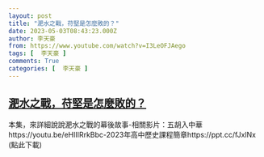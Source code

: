 ```yaml
---
layout: post
title: "淝水之戰，苻堅是怎麼敗的？"
date: 2023-05-03T08:43:23.000Z
author: 李天豪
from: https://www.youtube.com/watch?v=I3LeOFJAego
tags: [  李天豪 ]
comments: True
categories: [  李天豪 ]
---
```

<!--1683103403000-->
[淝水之戰，苻堅是怎麼敗的？](https://www.youtube.com/watch?v=I3LeOFJAego)
------

<div>
本集，來詳細說說淝水之戰的幕後故事-相關影片：五胡入中華https://youtu.be/eHlIIRrkBbc-2023年高中歷史課程簡章https://ppt.cc/fJxlNx  (點此下載)
</div>
